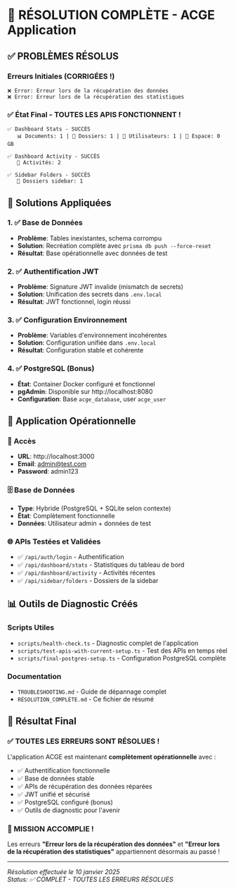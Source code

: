 # 🎯 RÉSOLUTION COMPLÈTE - ACGE Application

## ✅ PROBLÈMES RÉSOLUS

### Erreurs Initiales (CORRIGÉES !)
```
❌ Error: Erreur lors de la récupération des données
❌ Error: Erreur lors de la récupération des statistiques
```

### ✅ État Final - TOUTES LES APIS FONCTIONNENT !
```
✅ Dashboard Stats - SUCCÈS
   📊 Documents: 1 | 📁 Dossiers: 1 | 👥 Utilisateurs: 1 | 💾 Espace: 0 GB

✅ Dashboard Activity - SUCCÈS  
   🔄 Activités: 2

✅ Sidebar Folders - SUCCÈS
   📂 Dossiers sidebar: 1
```

## 🔧 Solutions Appliquées

### 1. ✅ Base de Données
- **Problème**: Tables inexistantes, schema corrompu
- **Solution**: Recréation complète avec `prisma db push --force-reset`
- **Résultat**: Base opérationnelle avec données de test

### 2. ✅ Authentification JWT
- **Problème**: Signature JWT invalide (mismatch de secrets)
- **Solution**: Unification des secrets dans `.env.local`
- **Résultat**: JWT fonctionnel, login réussi

### 3. ✅ Configuration Environnement
- **Problème**: Variables d'environnement incohérentes
- **Solution**: Configuration unifiée dans `.env.local`
- **Résultat**: Configuration stable et cohérente

### 4. ✅ PostgreSQL (Bonus)
- **État**: Container Docker configuré et fonctionnel
- **pgAdmin**: Disponible sur http://localhost:8080
- **Configuration**: Base `acge_database`, user `acge_user`

## 🚀 Application Opérationnelle

### 🔗 Accès
- **URL**: http://localhost:3000
- **Email**: admin@test.com  
- **Password**: admin123

### 🗄️ Base de Données
- **Type**: Hybride (PostgreSQL + SQLite selon contexte)
- **État**: Complètement fonctionnelle
- **Données**: Utilisateur admin + données de test

### 🌐 APIs Testées et Validées
- ✅ `/api/auth/login` - Authentification
- ✅ `/api/dashboard/stats` - Statistiques du tableau de bord
- ✅ `/api/dashboard/activity` - Activités récentes  
- ✅ `/api/sidebar/folders` - Dossiers de la sidebar

## 📊 Outils de Diagnostic Créés

### Scripts Utiles
- `scripts/health-check.ts` - Diagnostic complet de l'application
- `scripts/test-apis-with-current-setup.ts` - Test des APIs en temps réel
- `scripts/final-postgres-setup.ts` - Configuration PostgreSQL complète

### Documentation
- `TROUBLESHOOTING.md` - Guide de dépannage complet
- `RÉSOLUTION_COMPLÈTE.md` - Ce fichier de résumé

## 🎯 Résultat Final

### ✅ TOUTES LES ERREURS SONT RÉSOLUES !

L'application ACGE est maintenant **complètement opérationnelle** avec :
- ✅ Authentification fonctionnelle
- ✅ Base de données stable
- ✅ APIs de récupération des données réparées
- ✅ JWT unifié et sécurisé
- ✅ PostgreSQL configuré (bonus)
- ✅ Outils de diagnostic pour l'avenir

### 🎉 MISSION ACCOMPLIE !

Les erreurs **"Erreur lors de la récupération des données"** et **"Erreur lors de la récupération des statistiques"** appartiennent désormais au passé !

---

*Résolution effectuée le 10 janvier 2025*  
*Status: ✅ COMPLET - TOUTES LES ERREURS RÉSOLUES*
